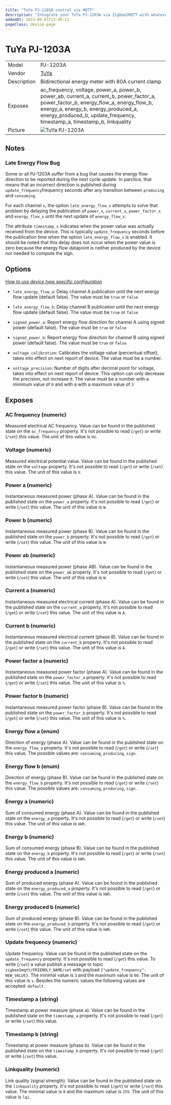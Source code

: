 ```yaml
---
title: "TuYa PJ-1203A control via MQTT"
description: "Integrate your TuYa PJ-1203A via Zigbee2MQTT with whatever smart home infrastructure you are using without the vendor's bridge or gateway."
addedAt: 2023-09-01T13:40:11
pageClass: device-page
---
```


<!-- !!!! -->
<!-- ATTENTION: This file is auto-generated through docgen! -->
<!-- You can only edit the "Notes"-Section between the two comment lines "Notes BEGIN" and "Notes END". -->
<!-- Do not use h1 or h2 heading within "## Notes"-Section. -->
<!-- !!!! -->

# TuYa PJ-1203A

|     |     |
|-----|-----|
| Model | PJ-1203A  |
| Vendor  | [TuYa](/supported-devices/#v=TuYa)  |
| Description | Bidirectional energy meter with 80A current clamp |
| Exposes | ac_frequency, voltage, power_a, power_b, power_ab, current_a, current_b, power_factor_a, power_factor_b, energy_flow_a, energy_flow_b, energy_a, energy_b, energy_produced_a, energy_produced_b, update_frequency, timestamp_a, timestamp_b, linkquality |
| Picture | ![TuYa PJ-1203A](https://www.zigbee2mqtt.io/images/devices/PJ-1203A.png) |


<!-- Notes BEGIN: You can edit here. Add "## Notes" headline if not already present. -->
## Notes

### Late Energy Flow Bug

Some or all PJ-1203A suffer from a bug that causes the energy flow direction to be reported during the next cycle update. In parctice, that means that an incorrect direction is published during `update_frequency`frequency seconds after any transition between `producing` and `consuming`.

For each channel `x`, the option `late_energy_flow_x` attempts to solve that problem by delaying the publication of `power_x`, `current_x`, `power_factor_x` and `energy_flow_x` until the next update of `energy_flow_x`.

The attribute `timestamp_x` indicates when the power value was actually received from the device. This is typically `update_frequency` seconds before the publication time when the option `late_energy_flow_x` is enabled. It should be noted that this delay does not occur when the power value is zero because the energy flow datapoint is neither produced by the device nor needed to compute the sign.
<!-- Notes END: Do not edit below this line -->



## Options
*[How to use device type specific configuration](../guide/configuration/devices-groups.md#specific-device-options)*

* `late_energy_flow_a`: Delay channel A publication until the next energy flow update (default false). The value must be `true` or `false`

* `late_energy_flow_b`: Delay channel B publication until the next energy flow update (default false). The value must be `true` or `false`

* `signed_power_a`: Report energy flow direction for channel A using signed power (default false). The value must be `true` or `false`

* `signed_power_b`: Report energy flow direction for channel B using signed power (default false). The value must be `true` or `false`

* `voltage_calibration`: Calibrates the voltage value (percentual offset), takes into effect on next report of device. The value must be a number.

* `voltage_precision`: Number of digits after decimal point for voltage, takes into effect on next report of device. This option can only decrease the precision, not increase it. The value must be a number with a minimum value of `0` and with a with a maximum value of `3`


## Exposes

### AC frequency (numeric)
Measured electrical AC frequency.
Value can be found in the published state on the `ac_frequency` property.
It's not possible to read (`/get`) or write (`/set`) this value.
The unit of this value is `Hz`.

### Voltage (numeric)
Measured electrical potential value.
Value can be found in the published state on the `voltage` property.
It's not possible to read (`/get`) or write (`/set`) this value.
The unit of this value is `V`.

### Power a (numeric)
Instantaneous measured power (phase A).
Value can be found in the published state on the `power_a` property.
It's not possible to read (`/get`) or write (`/set`) this value.
The unit of this value is `W`.

### Power b (numeric)
Instantaneous measured power (phase B).
Value can be found in the published state on the `power_b` property.
It's not possible to read (`/get`) or write (`/set`) this value.
The unit of this value is `W`.

### Power ab (numeric)
Instantaneous measured power (phase AB).
Value can be found in the published state on the `power_ab` property.
It's not possible to read (`/get`) or write (`/set`) this value.
The unit of this value is `W`.

### Current a (numeric)
Instantaneous measured electrical current (phase A).
Value can be found in the published state on the `current_a` property.
It's not possible to read (`/get`) or write (`/set`) this value.
The unit of this value is `A`.

### Current b (numeric)
Instantaneous measured electrical current (phase B).
Value can be found in the published state on the `current_b` property.
It's not possible to read (`/get`) or write (`/set`) this value.
The unit of this value is `A`.

### Power factor a (numeric)
Instantaneous measured power factor (phase A).
Value can be found in the published state on the `power_factor_a` property.
It's not possible to read (`/get`) or write (`/set`) this value.
The unit of this value is `%`.

### Power factor b (numeric)
Instantaneous measured power factor (phase B).
Value can be found in the published state on the `power_factor_b` property.
It's not possible to read (`/get`) or write (`/set`) this value.
The unit of this value is `%`.

### Energy flow a (enum)
Direction of energy (phase A).
Value can be found in the published state on the `energy_flow_a` property.
It's not possible to read (`/get`) or write (`/set`) this value.
The possible values are: `consuming`, `producing`, `sign`.

### Energy flow b (enum)
Direction of energy (phase B).
Value can be found in the published state on the `energy_flow_b` property.
It's not possible to read (`/get`) or write (`/set`) this value.
The possible values are: `consuming`, `producing`, `sign`.

### Energy a (numeric)
Sum of consumed energy (phase A).
Value can be found in the published state on the `energy_a` property.
It's not possible to read (`/get`) or write (`/set`) this value.
The unit of this value is `kWh`.

### Energy b (numeric)
Sum of consumed energy (phase B).
Value can be found in the published state on the `energy_b` property.
It's not possible to read (`/get`) or write (`/set`) this value.
The unit of this value is `kWh`.

### Energy produced a (numeric)
Sum of produced energy (phase A).
Value can be found in the published state on the `energy_produced_a` property.
It's not possible to read (`/get`) or write (`/set`) this value.
The unit of this value is `kWh`.

### Energy produced b (numeric)
Sum of produced energy (phase B).
Value can be found in the published state on the `energy_produced_b` property.
It's not possible to read (`/get`) or write (`/set`) this value.
The unit of this value is `kWh`.

### Update frequency (numeric)
Update frequency.
Value can be found in the published state on the `update_frequency` property.
It's not possible to read (`/get`) this value.
To write (`/set`) a value publish a message to topic `zigbee2mqtt/FRIENDLY_NAME/set` with payload `{"update_frequency": NEW_VALUE}`.
The minimal value is `3` and the maximum value is `60`.
The unit of this value is `s`.
Besides the numeric values the following values are accepted: `default`.

### Timestamp a (string)
Timestamp at power measure (phase a).
Value can be found in the published state on the `timestamp_a` property.
It's not possible to read (`/get`) or write (`/set`) this value.

### Timestamp b (string)
Timestamp at power measure (phase b).
Value can be found in the published state on the `timestamp_b` property.
It's not possible to read (`/get`) or write (`/set`) this value.

### Linkquality (numeric)
Link quality (signal strength).
Value can be found in the published state on the `linkquality` property.
It's not possible to read (`/get`) or write (`/set`) this value.
The minimal value is `0` and the maximum value is `255`.
The unit of this value is `lqi`.

